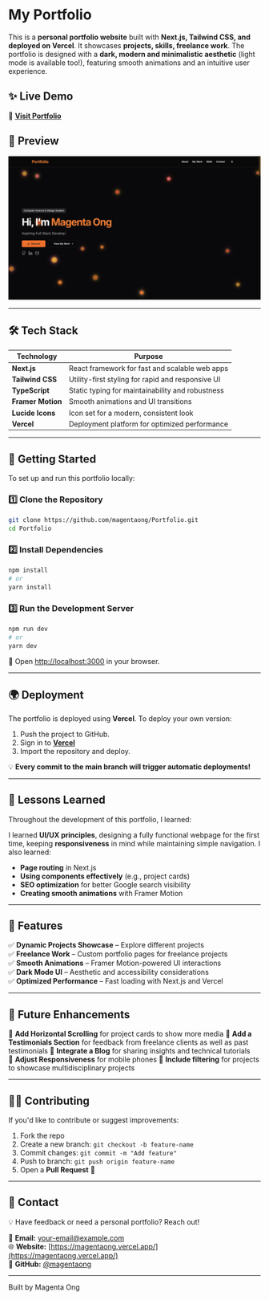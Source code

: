 # My Portfolio

This is a **personal portfolio website** built with **Next.js, Tailwind CSS, and deployed on Vercel**. It showcases **projects, skills, freelance work**. The portfolio is designed with a **dark, modern and minimalistic aesthetic** (light mode is available too!), featuring smooth animations and an intuitive user experience.

## ✨ Live Demo

🔗 **[Visit Portfolio](https://magentaong.vercel.app/)**

## 📸 Preview

![Portfolio Screenshot](./public/images/portfolio-preview.png)

---

## 🛠️ Tech Stack

| Technology      | Purpose                                             |
|----------------|-----------------------------------------------------|
| **Next.js**    | React framework for fast and scalable web apps      |
| **Tailwind CSS** | Utility-first styling for rapid and responsive UI |
| **TypeScript** | Static typing for maintainability and robustness    |
| **Framer Motion** | Smooth animations and UI transitions           |
| **Lucide Icons** | Icon set for a modern, consistent look           |
| **Vercel**     | Deployment platform for optimized performance      |

---

## 🚀 Getting Started

To set up and run this portfolio locally:

### 1️⃣ Clone the Repository

```bash
git clone https://github.com/magentaong/Portfolio.git
cd Portfolio
```

### 2️⃣ Install Dependencies

```bash
npm install
# or
yarn install
```

### 3️⃣ Run the Development Server

```bash
npm run dev
# or
yarn dev
```

🔗 Open [http://localhost:3000](http://localhost:3000) in your browser.

---

## 🌍 Deployment

The portfolio is deployed using **Vercel**. To deploy your own version:

1. Push the project to GitHub.
2. Sign in to **[Vercel](https://vercel.com/)**
3. Import the repository and deploy.

💡 **Every commit to the main branch will trigger automatic deployments!**

---

## 📖 Lessons Learned

Throughout the development of this portfolio, I learned:

I learned **UI/UX principles**, designing a fully functional webpage for the first time, keeping **responsiveness** in mind while maintaining simple navigation. I also learned:
- **Page routing** in Next.js
- **Using components effectively** (e.g., project cards)
- **SEO optimization** for better Google search visibility
- **Creating smooth animations** with Framer Motion

---

## 🎨 Features

✅ **Dynamic Projects Showcase** – Explore different projects  
✅ **Freelance Work** – Custom portfolio pages for freelance projects  
✅ **Smooth Animations** – Framer Motion-powered UI interactions  
✅ **Dark Mode UI** – Aesthetic and accessibility considerations  
✅ **Optimized Performance** – Fast loading with Next.js and Vercel  

---

## 📌 Future Enhancements

📌 **Add Horizontal Scrolling** for project cards to show more media 
📌 **Add a Testimonials Section** for feedback from freelance clients as well as past testimonials
📌 **Integrate a Blog** for sharing insights and technical tutorials  
📌 **Adjust Responsiveness** for mobile phones
📌 **Include filtering** for projects to showcase multidisciplinary projects

---

## 👩‍💻 Contributing

If you'd like to contribute or suggest improvements:

1. Fork the repo  
2. Create a new branch: `git checkout -b feature-name`  
3. Commit changes: `git commit -m "Add feature"`  
4. Push to branch: `git push origin feature-name`  
5. Open a **Pull Request** 🎉  

---

## 📧 Contact

💡 Have feedback or need a personal portfolio? Reach out!  

📩 **Email:** [your-email@example.com](mailto:ongmagenta@gmail.com)  
🌐 **Website:** [https://magentaong.vercel.app/](https://magentaong.vercel.app/)  
🐙 **GitHub:** [@magentaong](https://github.com/magentaong)  

---

Built by Magenta Ong
